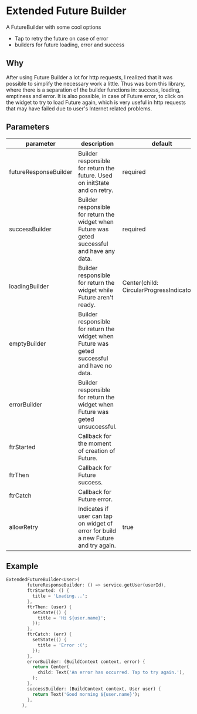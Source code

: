 # Extended Future Builder

A FutureBuilder with some cool options

- Tap to retry the future on case of error
- builders for future loading, error and success

## Why

After using Future Builder a lot for http requests, I realized that it was possible to simplify the necessary work a little. Thus was born this library, where there is a separation of the builder functions in: success, loading, emptiness and error. It is also possible, in case of Future error, to click on the widget to try to load Future again, which is very useful in http requests that may have failed due to user's Internet related problems.

## Parameters

| parameter             | description                                                                                   | default                                     |
|-----------------------|-----------------------------------------------------------------------------------------------|---------------------------------------------|
| futureResponseBuilder | Builder responsible for return the future. Used on initState and on retry.                    | required                                    |
| successBuilder        | Builder responsible for return the widget when Future was geted successful and have any data. | required                                    |
| loadingBuilder        | Builder responsible for return the widget while Future aren't ready.                          | Center(child: CircularProgressIndicator()); |
| emptyBuilder          | Builder responsible for return the widget when Future was geted successful and have no data.  |                                             |
| errorBuilder          | Builder responsible for return the widget when Future was geted unsuccessful.                 |                                             |
| ftrStarted            | Callback for the moment of creation of Future.                                                |                                             |
| ftrThen               | Callback for Future success.                                                                  |                                             |
| ftrCatch              | Callback for Future error.                                                                    |                                             |
| allowRetry            | Indicates if user can tap on widget of error for build a new Future and try again.            | true                                        |

## Example

```dart
ExtendedFutureBuilder<User>(
        futureResponseBuilder: () => service.getUser(userId),
        ftrStarted: () {
          title = 'Loading...';
        },
        ftrThen: (user) {
          setState(() {
            title = 'Hi ${user.name}';
          });
        },
        ftrCatch: (err) {
          setState(() {
            title = 'Error :(';
          });
        },
        errorBuilder: (BuildContext context, error) {
          return Center(
            child: Text('An error has occurred. Tap to try again.'),
          );
        },
        successBuilder: (BuildContext context, User user) {
          return Text('Good morning ${user.name}');
        },
      ),
```
